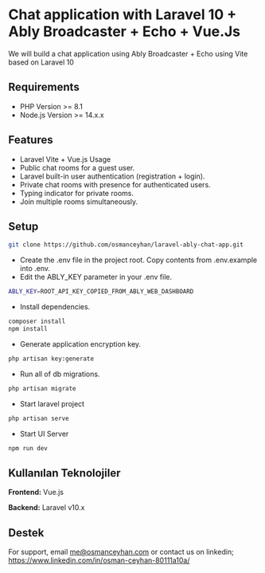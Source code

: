 
# Chat application with Laravel 10 + Ably Broadcaster + Echo + Vue.Js

We will build a chat application using Ably Broadcaster + Echo using Vite based on Laravel 10


## Requirements

- PHP Version >= 8.1
- Node.js Version >= 14.x.x

  
## Features

- Laravel Vite  + Vue.js Usage
- Public chat rooms for a guest user.
- Laravel built-in user authentication (registration + login).
- Private chat rooms with presence for authenticated users.
- Typing indicator for private rooms.
- Join multiple rooms simultaneously.

  
## Setup

```bash
git clone https://github.com/osmanceyhan/laravel-ably-chat-app.git
```
- Create the .env file in the project root. Copy contents from .env.example into .env.
- Edit the ABLY_KEY parameter in your .env file.

```bash
ABLY_KEY=ROOT_API_KEY_COPIED_FROM_ABLY_WEB_DASHBOARD
```
- Install dependencies.

```bash
composer install
npm install
```
- Generate application encryption key.
```bash
php artisan key:generate
```
- Run all of db migrations.
```bash
php artisan migrate
```
- Start laravel project

```bash 
php artisan serve
```
- Start UI Server
```bash
npm run dev
```
  


  
## Kullanılan Teknolojiler

**Frontend:** Vue.js

**Backend:** Laravel v10.x

  
## Destek

For support, email me@osmanceyhan.com or contact us on linkedin; https://www.linkedin.com/in/osman-ceyhan-80111a10a/
  
